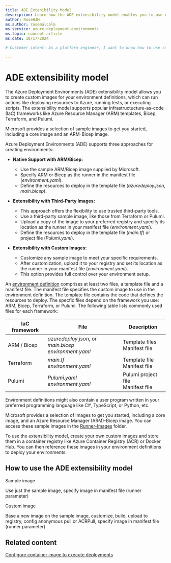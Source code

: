 ```yaml
---
title: ADE Extenibility Model
description: Learn how the ADE extensibility model enables you to use custom container images to create deployment environments.
author: RoseHJM
ms.author: rosemalcolm
ms.service: azure-deployment-environments
ms.topic: concept-article
ms.date: 10/17/2024

# Customer intent: As a platform engineer, I want to know how to use custom container images to create deployment environments.

---
```


# ADE extensibility model

The Azure Deployment Environments (ADE) extensibility model allows you to create custom images for your environment definitions, which can run actions like deploying resources to Azure, running tests, or executing scripts. The extensibility model supports popular infrastructucture-as-code (IaC) frameworks like Azure Resource Manager (ARM) templates, Bicep, Terraform, and Pulumi.

Microsoft provides a selection of sample images to get you started, including a core image and an ARM-Bicep image. 

Azure Deployment Environments (ADE) supports three approaches for creating environments:

- **Native Support with ARM/Bicep:** 
    - Use the sample ARM/Bicep image supplied by Microsoft.
    - Specify ARM or Bicep as the runner in the manifest file (*environment.yaml*). 
    - Define the resources to deploy in the template file (*azuredeploy.json*, *main.bicep*).

- **Extensibility with Third-Party Images:** 
    - This approach offers the flexibility to use trusted third-party tools.
    - Use a third-party sample image, like those from Terraform or Pulumi. 
    - Upload a copy of the image to your preferred registry and specify its location as the runner in your manifest file (*environment.yaml*). 
    - Define the resources to deploy in the template file (*main.tf*) or project file (*Pulumi.yaml*).

- **Extensibility with Custom Images:** 
    - Customize any sample image to meet your specific requirements. 
    - After customization, upload it to your registry and set its location as the runner in your manifest file (*environment.yaml*). 
    - This option provides full control over your environment setup.

An [environment definition](configure-environment-definition.md) comprises at least two files, a template file and a manifest file. The manifest file specifies the custom image to use in the environment definition. The template file contains the code that defines the resources to deploy. The specfic files depend on the framework you use: ARM, Bicep, Terraform, or Pulumi. The following table lists commonly used files for each framework:

|IaC framework   |File  |Description  |
|----------------|---------|---------|
|ARM / Bicep     |*azuredeploy.json*, or *main.bicep* </br> *environment.yaml* |Template files </br> Manifest file  |
|Terraform       |*main.tf* </br> *environment.yaml* |Template file </br> Manifest file  |
|Pulumi          |*Pulumi.yaml* </br> *environment.yaml* |Pulumi project file </br> Manifest file  |

Environment definitions might also contain a user program written in your preferred programming language like C#, TypeScript, or Python, etc.


Microsoft provides a selection of images to get you started, including a core image, and an Azure Resource Manager (ARM)-Bicep image. You can access these sample images in the [Runner-Images](https://aka.ms/deployment-environments/runner-images) folder.

To use the extensibility model, create your own custom images and store them in a container registry like Azure Container Registry (ACR) or Docker Hub. You can then reference these images in your environment definitions to deploy your environments. 

## How to use the ADE extensibility model

Sample image

<add diagram>

Use just the sample image, specify image in manifest file (runner parameter)

Custom image

<add diagram>

Base a new image on the sample image, customize, build, upload to registry, config anonymous pull or ACRPull, specify image in manifest file (runner parameter)

## Related content

[Configure container image to execute deployments](how-to-configure-extensibility-model-custom-image.md)
